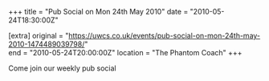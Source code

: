 +++
title = "Pub Social on Mon 24th May 2010"
date = "2010-05-24T18:30:00Z"

[extra]
original = "https://uwcs.co.uk/events/pub-social-on-mon-24th-may-2010-1474489039798/"    
end = "2010-05-24T20:00:00Z"
location = "The Phantom Coach"
+++

Come join our weekly pub social

